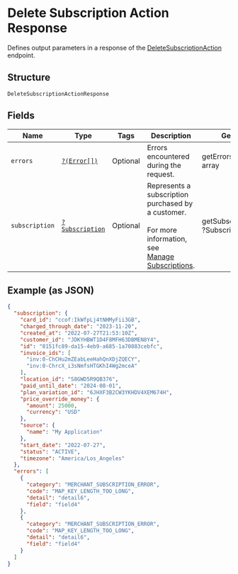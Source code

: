 
# Delete Subscription Action Response

Defines output parameters in a response of the [DeleteSubscriptionAction](../../doc/apis/subscriptions.md#delete-subscription-action)
endpoint.

## Structure

`DeleteSubscriptionActionResponse`

## Fields

| Name | Type | Tags | Description | Getter | Setter |
|  --- | --- | --- | --- | --- | --- |
| `errors` | [`?(Error[])`](../../doc/models/error.md) | Optional | Errors encountered during the request. | getErrors(): ?array | setErrors(?array errors): void |
| `subscription` | [`?Subscription`](../../doc/models/subscription.md) | Optional | Represents a subscription purchased by a customer.<br><br>For more information, see<br>[Manage Subscriptions](https://developer.squareup.com/docs/subscriptions-api/manage-subscriptions). | getSubscription(): ?Subscription | setSubscription(?Subscription subscription): void |

## Example (as JSON)

```json
{
  "subscription": {
    "card_id": "ccof:IkWfpLj4tNHMyFii3GB",
    "charged_through_date": "2023-11-20",
    "created_at": "2022-07-27T21:53:10Z",
    "customer_id": "JDKYHBWT1D4F8MFH63DBMEN8Y4",
    "id": "8151fc89-da15-4eb9-a685-1a70883cebfc",
    "invoice_ids": [
      "inv:0-ChCHu2mZEabLeeHahQnXDjZQECY",
      "inv:0-ChrcX_i3sNmfsHTGKhI4Wg2mceA"
    ],
    "location_id": "S8GWD5R9QB376",
    "paid_until_date": "2024-08-01",
    "plan_variation_id": "6JHXF3B2CW3YKHDV4XEM674H",
    "price_override_money": {
      "amount": 25000,
      "currency": "USD"
    },
    "source": {
      "name": "My Application"
    },
    "start_date": "2022-07-27",
    "status": "ACTIVE",
    "timezone": "America/Los_Angeles"
  },
  "errors": [
    {
      "category": "MERCHANT_SUBSCRIPTION_ERROR",
      "code": "MAP_KEY_LENGTH_TOO_LONG",
      "detail": "detail6",
      "field": "field4"
    },
    {
      "category": "MERCHANT_SUBSCRIPTION_ERROR",
      "code": "MAP_KEY_LENGTH_TOO_LONG",
      "detail": "detail6",
      "field": "field4"
    }
  ]
}
```

